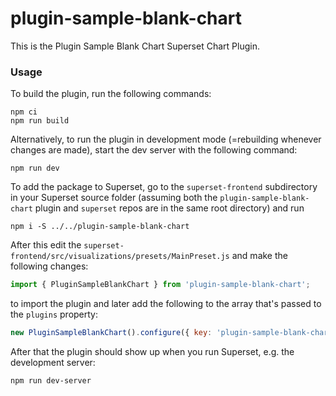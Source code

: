 # plugin-sample-blank-chart

This is the Plugin Sample Blank Chart Superset Chart Plugin.

### Usage

To build the plugin, run the following commands:

```
npm ci
npm run build
```

Alternatively, to run the plugin in development mode (=rebuilding whenever changes are made), start the dev server with the following command:

```
npm run dev
```

To add the package to Superset, go to the `superset-frontend` subdirectory in your Superset source folder (assuming both the `plugin-sample-blank-chart` plugin and `superset` repos are in the same root directory) and run
```
npm i -S ../../plugin-sample-blank-chart
```

After this edit the `superset-frontend/src/visualizations/presets/MainPreset.js` and make the following changes:

```js
import { PluginSampleBlankChart } from 'plugin-sample-blank-chart';
```

to import the plugin and later add the following to the array that's passed to the `plugins` property:
```js
new PluginSampleBlankChart().configure({ key: 'plugin-sample-blank-chart' }),
```

After that the plugin should show up when you run Superset, e.g. the development server:

```
npm run dev-server
```
